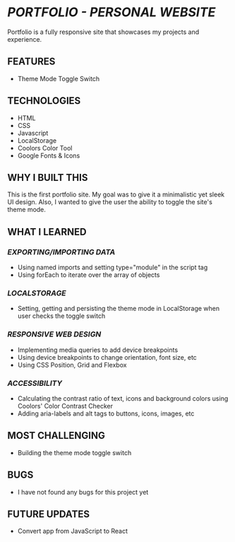 # _PORTFOLIO - PERSONAL WEBSITE_

Portfolio is a fully responsive site that showcases my projects and experience.

## FEATURES

- Theme Mode Toggle Switch

## TECHNOLOGIES

- HTML
- CSS
- Javascript
- LocalStorage
- Coolors Color Tool
- Google Fonts & Icons

## WHY I BUILT THIS

This is the first portfolio site. My goal was to give it a minimalistic yet sleek UI design. Also, I wanted to give the user the ability to toggle the site's theme mode.

## WHAT I LEARNED

### _EXPORTING/IMPORTING DATA_

- Using named imports and setting type="module" in the script tag
- Using forEach to iterate over the array of objects

### _LOCALSTORAGE_

- Setting, getting and persisting the theme mode in LocalStorage when user checks the toggle switch

### _RESPONSIVE WEB DESIGN_

- Implementing media queries to add device breakpoints
- Using device breakpoints to change orientation, font size, etc
- Using CSS Position, Grid and Flexbox

### _ACCESSIBILITY_

- Calculating the contrast ratio of text, icons and background colors using Coolors' Color Contrast Checker
- Adding aria-labels and alt tags to buttons, icons, images, etc

## MOST CHALLENGING

- Building the theme mode toggle switch

## BUGS

- I have not found any bugs for this project yet

## FUTURE UPDATES

- Convert app from JavaScript to React
